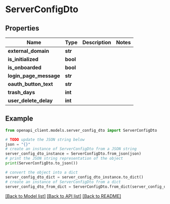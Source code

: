 # ServerConfigDto


## Properties

Name | Type | Description | Notes
------------ | ------------- | ------------- | -------------
**external_domain** | **str** |  | 
**is_initialized** | **bool** |  | 
**is_onboarded** | **bool** |  | 
**login_page_message** | **str** |  | 
**oauth_button_text** | **str** |  | 
**trash_days** | **int** |  | 
**user_delete_delay** | **int** |  | 

## Example

```python
from openapi_client.models.server_config_dto import ServerConfigDto

# TODO update the JSON string below
json = "{}"
# create an instance of ServerConfigDto from a JSON string
server_config_dto_instance = ServerConfigDto.from_json(json)
# print the JSON string representation of the object
print(ServerConfigDto.to_json())

# convert the object into a dict
server_config_dto_dict = server_config_dto_instance.to_dict()
# create an instance of ServerConfigDto from a dict
server_config_dto_from_dict = ServerConfigDto.from_dict(server_config_dto_dict)
```
[[Back to Model list]](../README.md#documentation-for-models) [[Back to API list]](../README.md#documentation-for-api-endpoints) [[Back to README]](../README.md)


